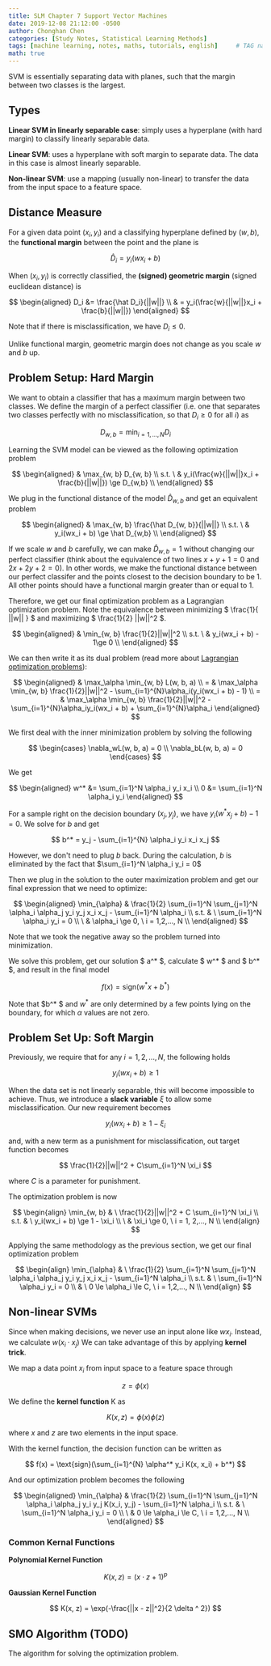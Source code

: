 ```yaml
---
title: SLM Chapter 7 Support Vector Machines
date: 2019-12-08 21:12:00 -0500
author: Chonghan Chen
categories: [Study Notes, Statistical Learning Methods]
tags: [machine learning, notes, maths, tutorials, english]     # TAG names should always be lowercase
math: true
---
```



SVM is essentially separating data with planes, such that the margin between two classes is the largest.

## Types

**Linear SVM in linearly separable case**: simply uses a hyperplane (with hard margin) to classify linearly separable data.


**Linear SVM**: uses a hyperplane with soft margin to separate data. The data in this case is almost linearly separable.


**Non-linear SVM**: use a mapping (usually non-linear) to transfer the data from the input space to a feature space.


## Distance Measure
For a given data point $(x_i, y_i)$ and a classifying hyperplane defined by $(w, b)$, the **functional margin** between the point and the plane is

$$
\hat D_i = y_i(wx_i + b)
$$

When $(x_i, y_i)$ is correctly classified, the **(signed) geometric margin** (signed euclidean distance) is

$$
\begin{aligned}
D_i &= \frac{\hat D_i}{||w||} \\
& = y_i(\frac{w}{||w||}x_i + \frac{b}{||w||})
\end{aligned}
$$

Note that if there is misclassification, we have $D_i \le 0$.

Unlike functional margin, geometric margin does not change as you scale $w$ and $b$ up.


## Problem Setup: Hard Margin
We want to obtain a classifier that has a maximum margin between two classes. We define the margin of a perfect classifier (i.e. one that separates two classes perfectly with no misclassification, so that $D_i \ge 0$ for all $i$) as

$$
D_{w, b} = \min_{i=1,...,N} D_i
$$

Learning the SVM model can be viewed as the following optimization problem

$$
\begin{aligned}
& \max_{w, b} D_{w, b} \\
s.t. \  & y_i(\frac{w}{||w||}x_i + \frac{b}{||w||}) \ge D_{w,b} \\
\end{aligned}
$$

We plug in the functional distance of the model $\hat D_{w,b}$ and get an equivalent problem

$$
\begin{aligned}
& \max_{w, b} \frac{\hat D_{w, b}}{||w||} \\
s.t. \  & y_i(wx_i + b) \ge \hat D_{w,b} \\
\end{aligned}
$$

If we scale $w$ and $b$ carefully, we can make $\hat D_{w, b} = 1$ without changing our perfect classifier (think about the equivalence of two lines $x + y + 1 = 0$ and $2x + 2y + 2 = 0$). In other words, we make the functional distance between our perfect classifer and the points closest to the decision boundary to be 1. All other points should have a functional margin greater than or equal to 1. 


Therefore, we get our final optimization problem as a Lagrangian optimization problem. Note the equivalence between minimizing $ \frac{1}{ \|\|w\|\| } $ and maximizing $ \frac{1}{2} \|\|w\|\|^2 $.


$$
\begin{aligned}
& \min_{w, b} \frac{1}{2}||w||^2 \\
s.t. \  & y_i(wx_i + b) - 1\ge 0 \\
\end{aligned}
$$

We can then write it as its dual problem (read more about [Lagrangian optimization problems](/posts/Lagrange-Methods)):

$$
\begin{aligned}
& \max_\alpha \min_{w, b} L(w, b, a) \\
= & \max_\alpha \min_{w, b} \frac{1}{2}||w||^2 - \sum_{i=1}^{N}\alpha_i(y_i(wx_i + b) - 1) \\
= & \max_\alpha \min_{w, b} \frac{1}{2}||w||^2 - \sum_{i=1}^{N}\alpha_iy_i(wx_i + b) + \sum_{i=1}^{N}\alpha_i
\end{aligned}
$$

We first deal with the inner minimization problem by solving the following

$$
\begin{cases}
   \nabla_wL(w, b, a) = 0 \\
   \nabla_bL(w, b, a) = 0 
\end{cases}
$$

We get

$$
\begin{aligned}
    w^* &= \sum_{i=1}^N \alpha_i y_i x_i \\
    0 &= \sum_{i=1}^N \alpha_i y_i
\end{aligned}
$$

For a sample right on the decision boundary $(x_j, y_j)$, we have $y_i(w^* x_j + b) - 1 = 0$. We solve for $b$ and get

$$
b^* = y_j - \sum_{i=1}^{N} \alpha_i y_i x_i x_j
$$


However, we don't need to plug $b$ back. During the calculation, $b$ is eliminated by the fact that $\sum_{i=1}^N \alpha_i y_i = 0$
    

Then we plug in the solution to the outer maximization problem and get our final expression that we need to optimize:

$$
\begin{aligned}
 \min_{\alpha} & \frac{1}{2} \sum_{i=1}^N \sum_{j=1}^N \alpha_i \alpha_j y_i y_j x_i x_j - \sum_{i=1}^N \alpha_i \\
 s.t. & \   \sum_{i=1}^N \alpha_i y_i = 0 \\
 \  & \alpha_i \ge 0, \  i = 1,2,..., N \\
\end{aligned}
$$

Note that we took the negative away so the problem turned into minimization.

We solve this problem, get our solution $ a^* $, calculate $ w^* $ and $ b^* $, and result in the final model

$$
f(x) = \text{sign}(w^*x + b^*)
$$

Note that $b^* $ and $w^*$ are only determined by a few points lying on the boundary, for which $\alpha$ values are not zero.


## Problem Set Up: Soft Margin
Previously, we require that for any $i = 1,2,...,N$, the following holds

$$
y_i(w x_i + b) \ge 1
$$

When the data set is not linearly separable, this will become impossible to achieve. Thus, we introduce a **slack variable** $\xi$ to allow some misclassification. Our new requirement becomes

$$
y_i(w x_i + b) \ge 1 - \xi_i
$$

and, with a new term as a punishment for misclassification, out target function becomes

$$
\frac{1}{2}||w||^2 + C\sum_{i=1}^N \xi_i
$$

where $C$ is a parameter for punishment.

The optimization problem is now
 
$$
\begin{align}
 \min_{w, b} & \ \frac{1}{2}||w||^2 + C \sum_{i=1}^N \xi_i \\
s.t.  & \ y_i(wx_i + b) \ge 1 - \xi_i \\
 \  & \xi_i \ge 0, \  i = 1, 2,..., N \\
\end{align}
$$

Applying the same methodology as the previous section, we get our final optimization problem

$$
\begin{align}
 \min_{\alpha} & \ \frac{1}{2} \sum_{i=1}^N \sum_{j=1}^N \alpha_i \alpha_j y_i y_j x_i x_j - \sum_{i=1}^N \alpha_i \\
 s.t. & \   \sum_{i=1}^N \alpha_i y_i = 0 \\
  & \  0 \le \alpha_i \le C, \  i = 1,2,..., N \\
\end{align}
$$

## Non-linear SVMs
Since when making decisions, we never use an input alone like $w x_i$. Instead, we calculate $w (x_i \cdot x_j)$ We can take advantage of this by applying **kernel trick**.

We map a data point $x_i$ from input space to a feature space through

$$
z = \phi(x)
$$

We define the **kernel function** K as 

$$
    K(x, z) = \phi(x) \phi(z)
$$

where $x$ and $z$ are two elements in the input space.

With the kernel function, the decision function can be written as 

$$
    f(x) = \text{sign}(\sum_{i=1}^{N} \alpha^* y_i K(x, x_i) + b^*)
$$

And our optimization problem becomes the following

$$
\begin{aligned}
 \min_{\alpha} & \frac{1}{2} \sum_{i=1}^N \sum_{j=1}^N \alpha_i \alpha_j y_i y_j K(x_i, y_j) - \sum_{i=1}^N \alpha_i \\
 s.t. & \   \sum_{i=1}^N \alpha_i y_i = 0 \\
 \ & 0 \le \alpha_i \le C, \  i = 1,2,..., N \\
\end{aligned}
$$


### Common Kernal Functions

**Polynomial Kernel Function**

$$
K(x, z) = (x \cdot z + 1)^p
$$


**Gaussian Kernel Function**

$$
K(x, z) = \exp(-\frac{||x - z||^2}{2 \delta ^ 2})
$$

## SMO Algorithm (TODO)
The algorithm for solving the optimization problem. 



